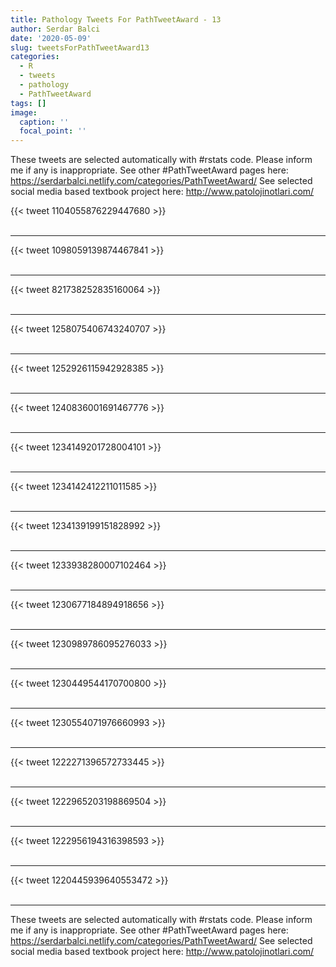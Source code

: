 ```yaml
---
title: Pathology Tweets For PathTweetAward - 13
author: Serdar Balci
date: '2020-05-09'
slug: tweetsForPathTweetAward13
categories:
  - R
  - tweets
  - pathology
  - PathTweetAward
tags: []
image:
  caption: ''
  focal_point: ''
---
```



These tweets are selected automatically with #rstats code. Please inform me if any is inappropriate.
See other #PathTweetAward pages here: https://serdarbalci.netlify.com/categories/PathTweetAward/ 
See selected social media based textbook project here: http://www.patolojinotlari.com/

{{< tweet 1104055876229447680 >}}
<br>
<br>
<hr>
{{< tweet 1098059139874467841 >}}
<br>
<br>
<hr>
{{< tweet 821738252835160064 >}}
<br>
<br>
<hr>
{{< tweet 1258075406743240707 >}}
<br>
<br>
<hr>
{{< tweet 1252926115942928385 >}}
<br>
<br>
<hr>
{{< tweet 1240836001691467776 >}}
<br>
<br>
<hr>
{{< tweet 1234149201728004101 >}}
<br>
<br>
<hr>
{{< tweet 1234142412211011585 >}}
<br>
<br>
<hr>
{{< tweet 1234139199151828992 >}}
<br>
<br>
<hr>
{{< tweet 1233938280007102464 >}}
<br>
<br>
<hr>
{{< tweet 1230677184894918656 >}}
<br>
<br>
<hr>
{{< tweet 1230989786095276033 >}}
<br>
<br>
<hr>
{{< tweet 1230449544170700800 >}}
<br>
<br>
<hr>
{{< tweet 1230554071976660993 >}}
<br>
<br>
<hr>
{{< tweet 1222271396572733445 >}}
<br>
<br>
<hr>
{{< tweet 1222965203198869504 >}}
<br>
<br>
<hr>
{{< tweet 1222956194316398593 >}}
<br>
<br>
<hr>
{{< tweet 1220445939640553472 >}}
<br>
<br>
<hr>


These tweets are selected automatically with #rstats code. Please inform me if any is inappropriate.
See other #PathTweetAward pages here: https://serdarbalci.netlify.com/categories/PathTweetAward/ 
See selected social media based textbook project here: http://www.patolojinotlari.com/
